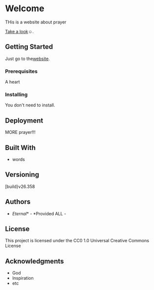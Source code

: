 # Welcome

THis is a website about prayer

[Take a look](https://eternal3909.github.io/prayer/)☺.

## Getting Started

Just go to the[website](https://eternal3909.github.io/prayer/).

### Prerequisites

A heart

### Installing

You don't need to install.


## Deployment

MORE prayer!!!

## Built With

  - words
    
## Versioning

[build}v26.358

## Authors

  - *Eternal** - *Provided ALL -
    
## License

This project is licensed under the CC0 1.0 Universal
Creative Commons License 

## Acknowledgments

  - God
  - Inspiration
  - etc
